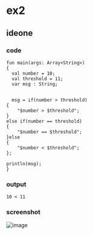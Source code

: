 # ex2
## ideone
### code
  
    fun main(args: Array<String>) 
    {
	  val number = 10;
	  val threshold = 11;
	  var msg : String;
	
	
	  msg = if(number > threshold)
    {
    	"$number > $threshold";
    }
    else if(number == threshold)
    {
    	"$number == $threshold";
    }else
    {
    	"$number < $threshold";
    };
    
    println(msg);
    }
### output
    10 < 11
### screenshot
![image](https://github.com/40843245/Kotlin_Code_Practice/assets/75050655/23db4d32-a27e-4d5f-8f9f-6c307cd26498)


    

